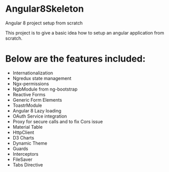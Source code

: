 # Angular8Skeleton
Angular 8 project setup from scratch


This project is to give a basic idea how to setup an angular application from scratch.

# Below are the features included:

* Internationalization
* Ngredux state management 
* Ngx-permissions 
* NgbModule from ng-bootstrap 
* Reactive Forms 
* Generic Form Elements
* ToastrModule 
* Angular 8 Lazy loading 
* OAuth Service integration 
* Proxy for secure calls and to fix Cors issue 
* Material Table 
* HttpClient 
* D3 Charts 
* Dynamic Theme 
* Guards 
* Interceptors 
* FileSaver 
* Tabs Directive
